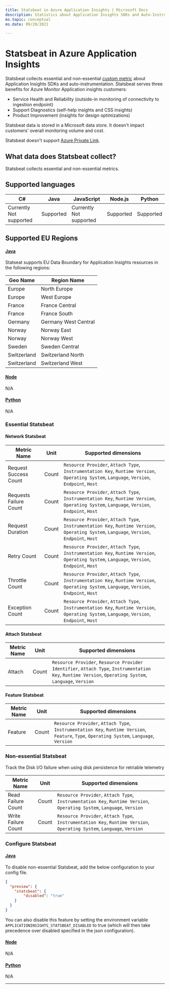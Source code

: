 ```yaml
---
title: Statsbeat in Azure Application Insights | Microsoft Docs
description: Statistics about Application Insights SDKs and Auto-Instrumentation
ms.topic: conceptual
ms.date: 09/20/2021

---
```


# Statsbeat in Azure Application Insights

Statsbeat collects essential and non-essential [custom metric](../essentials/metrics-custom-overview.md) about Application Insights SDKs and auto-instrumentation. Statsbeat serves three benefits for Azure Monitor Application insights customers:
-	Service Health and Reliability (outside-in monitoring of connectivity to ingestion endpoint)
-	Support Diagnostics (self-help insights and CSS insights)
-	Product Improvement (insights for design optimizations)

Statsbeat data is stored in a Microsoft data store.  It doesn't impact customers' overall monitoring volume and cost. 

Statsbeat doesn't support [Azure Private Link](../../automation/how-to/private-link-security.md). 

## What data does Statsbeat collect?

Statsbeat collects essential and non-essential metrics.

## Supported languages

| C#                        | Java            | JavaScript                | Node.js         | Python          |
|---------------------------|-----------------|---------------------------|-----------------|-----------------|
| Currently Not supported   | Supported       | Currently Not supported   | Supported       | Supported       |

## Supported EU Regions

#### [Java](#tab/eu-java)

Statseat supports EU Data Boundary for Application Insights resources in the following regions:

| Geo Name                  | Region Name            |
|---------------------------|------------------------|
| Europe                    | North Europe           |
| Europe                    | West Europe            |
| France                    | France Central         | 
| France                    | France South           | 
| Germany                   | Germany West Central   | 
| Norway                    | Norway East            | 
| Norway                    | Norway West            | 
| Sweden                    | Sweden Central         | 
| Switzerland               | Switzerland North      |
| Switzerland               | Switzerland West       | 


#### [Node](#tab/eu-node)

N/A

#### [Python](#tab/eu-python)

N/A

### Essential Statsbeat

#### Network Statsbeat

|Metric Name|Unit|Supported dimensions|
|-----|-----|-----|
|Request Success Count|Count| `Resource Provider`, `Attach Type`, `Instrumentation Key`, `Runtime Version`, `Operating System`, `Language`, `Version`, `Endpoint`, `Host`|
|Requests Failure Count|Count| `Resource Provider`, `Attach Type`, `Instrumentation Key`, `Runtime Version`, `Operating System`, `Language`, `Version`, `Endpoint`, `Host`|
|Request Duration|Count| `Resource Provider`, `Attach Type`, `Instrumentation Key`, `Runtime Version`, `Operating System`, `Language`, `Version`, `Endpoint`, `Host`|
|Retry Count|Count| `Resource Provider`, `Attach Type`, `Instrumentation Key`, `Runtime Version`, `Operating System`, `Language`, `Version`, `Endpoint`, `Host`|
|Throttle Count|Count| `Resource Provider`, `Attach Type`, `Instrumentation Key`, `Runtime Version`, `Operating System`, `Language`, `Version`, `Endpoint`, `Host`|
|Exception Count|Count| `Resource Provider`, `Attach Type`, `Instrumentation Key`, `Runtime Version`, `Operating System`, `Language`, `Version`, `Endpoint`, `Host`|

#### Attach Statsbeat

|Metric Name|Unit|Supported dimensions|
|-----|-----|-----|
|Attach|Count| `Resource Provider`, `Resource Provider Identifier`, `Attach Type`, `Instrumentation Key`, `Runtime Version`, `Operating System`, `Language`, `Version`|

#### Feature Statsbeat

|Metric Name|Unit|Supported dimensions|
|-----|-----|-----|
|Feature|Count| `Resource Provider`, `Attach Type`, `Instrumentation Key`, `Runtime Version`, `Feature`, `Type`, `Operating System`, `Language`, `Version`|

### Non-essential Statsbeat

Track the Disk I/O failure when using disk persistence for retriable telemetry

|Metric Name|Unit|Supported dimensions|
|-----|-----|-----|
|Read Failure Count|Count| `Resource Provider`, `Attach Type`, `Instrumentation Key`, `Runtime Version`, `Operating System`, `Language`, `Version`|
|Write Failure Count|Count| `Resource Provider`, `Attach Type`, `Instrumentation Key`, `Runtime Version`, `Operating System`, `Language`, `Version`|

### Configure Statsbeat

#### [Java](#tab/java)

To disable non-essential Statsbeat, add the below configuration to your config file.

```json
{
  "preview": {
    "statsbeat": {
        "disabled": "true"
    }
  }
}
```

You can also disable this feature by setting the environment variable `APPLICATIONINSIGHTS_STATSBEAT_DISABLED` to true (which will then take precedence over disabled specified in the json configuration).

#### [Node](#tab/node)

N/A

#### [Python](#tab/python)

N/A

---
